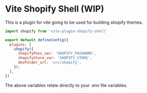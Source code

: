 # Vite Shopify Shell (WIP)

This is a plugin for vite going to be used for building shopify themes.

```javascript
import shopify from 'vite-plugin-shopify-shell'

export default defineConfig({
  plugins: [
    shopify({
      shopifyPass_var: 'SHOPIFY_PASSWORD',
      shopifyStore_var: 'SHOPIFY_STORE',
      devFolder_url: 'src/shopify',
    }),
  ],
})

```

The above variables relate directly to your .env file variables.
